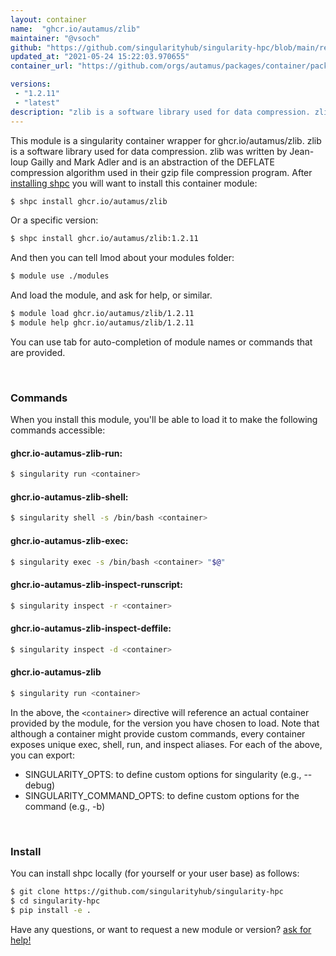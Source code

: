 ```yaml
---
layout: container
name:  "ghcr.io/autamus/zlib"
maintainer: "@vsoch"
github: "https://github.com/singularityhub/singularity-hpc/blob/main/registry/ghcr.io/autamus/zlib/container.yaml"
updated_at: "2021-05-24 15:22:03.970655"
container_url: "https://github.com/orgs/autamus/packages/container/package/zlib"

versions:
 - "1.2.11"
 - "latest"
description: "zlib is a software library used for data compression. zlib was written by Jean-loup Gailly and Mark Adler and is an abstraction of the DEFLATE compression algorithm used in their gzip file compression program."
---
```


This module is a singularity container wrapper for ghcr.io/autamus/zlib.
zlib is a software library used for data compression. zlib was written by Jean-loup Gailly and Mark Adler and is an abstraction of the DEFLATE compression algorithm used in their gzip file compression program.
After [installing shpc](#install) you will want to install this container module:

```bash
$ shpc install ghcr.io/autamus/zlib
```

Or a specific version:

```bash
$ shpc install ghcr.io/autamus/zlib:1.2.11
```

And then you can tell lmod about your modules folder:

```bash
$ module use ./modules
```

And load the module, and ask for help, or similar.

```bash
$ module load ghcr.io/autamus/zlib/1.2.11
$ module help ghcr.io/autamus/zlib/1.2.11
```

You can use tab for auto-completion of module names or commands that are provided.

<br>

### Commands

When you install this module, you'll be able to load it to make the following commands accessible:

#### ghcr.io-autamus-zlib-run:

```bash
$ singularity run <container>
```

#### ghcr.io-autamus-zlib-shell:

```bash
$ singularity shell -s /bin/bash <container>
```

#### ghcr.io-autamus-zlib-exec:

```bash
$ singularity exec -s /bin/bash <container> "$@"
```

#### ghcr.io-autamus-zlib-inspect-runscript:

```bash
$ singularity inspect -r <container>
```

#### ghcr.io-autamus-zlib-inspect-deffile:

```bash
$ singularity inspect -d <container>
```



#### ghcr.io-autamus-zlib

```bash
$ singularity run <container>
```


In the above, the `<container>` directive will reference an actual container provided
by the module, for the version you have chosen to load. Note that although a container
might provide custom commands, every container exposes unique exec, shell, run, and
inspect aliases. For each of the above, you can export:

 - SINGULARITY_OPTS: to define custom options for singularity (e.g., --debug)
 - SINGULARITY_COMMAND_OPTS: to define custom options for the command (e.g., -b)

<br>
  
### Install

You can install shpc locally (for yourself or your user base) as follows:

```bash
$ git clone https://github.com/singularityhub/singularity-hpc
$ cd singularity-hpc
$ pip install -e .
```

Have any questions, or want to request a new module or version? [ask for help!](https://github.com/singularityhub/singularity-hpc/issues)